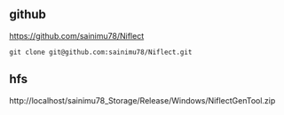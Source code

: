 ## github

https://github.com/sainimu78/Niflect

```
git clone git@github.com:sainimu78/Niflect.git
```

## hfs

http://localhost/sainimu78_Storage/Release/Windows/NiflectGenTool.zip

